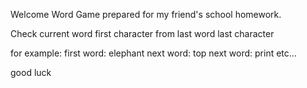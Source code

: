 Welcome Word Game
prepared for my friend's school homework.

Check current word first character 
from last word last character

for example:
first word: elephant
next word: top
next word: print etc...

good luck